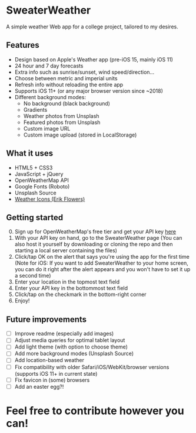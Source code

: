 # SweaterWeather
A simple weather Web app for a college project, tailored to my desires.

## Features
* Design based on Apple's Weather app (pre-iOS 15, mainly iOS 11)
* 24 hour and 7 day forecasts
* Extra info such as sunrise/sunset, wind speed/direction...
* Choose between metric and imperial units
* Refresh info without reloading the entire app
* Supports iOS 11+ (or any major browser version since ~2018)
* Different background modes:
    * No background (black background)
    * Gradients
    * Weather photos from Unsplash
    * Featured photos from Unsplash
    * Custom image URL
    * Custom image upload (stored in LocalStorage)

## What it uses
* HTML5 + CSS3
* JavaScript + jQuery
* OpenWeatherMap API
* Google Fonts (Roboto)
* Unsplash Source
* [Weather Icons (Erik Flowers)](https://github.com/erikflowers/weather-icons)

## Getting started
0. Sign up for OpenWeatherMap's free tier and get your API key [here](https://home.openweathermap.org/users/sign_up)
1. With your API key on hand, go to the SweaterWeather page
(You can also host it yourself by downloading or cloning the repo and then starting a local server containing the files)
2. Click/tap OK on the alert that says you're using the app for the first time
(Note for iOS: If you want to add SweaterWeather to your home screen, you can do it right after the alert appears and you won't have to set it up a second time) 
3. Enter your location in the topmost text field
4. Enter your API key in the bottommost text field
5. Click/tap on the checkmark in the bottom-right corner
6. Enjoy!

## Future improvements
- [ ] Improve readme (especially add images)
- [ ] Adjust media queries for optimal tablet layout
- [ ] Add light theme (with option to choose theme)
- [ ] Add more background modes (Unsplash Source)
- [ ] Add location-based weather
- [ ] Fix compatibility with older Safari/iOS/WebKit/browser versions (supports iOS 11+ in current state)
- [ ] Fix favicon in (some) browsers
- [ ] Add an easter egg?!

# Feel free to contribute however you can!